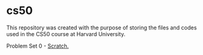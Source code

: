 # cs50
 This repository was created with the purpose of storing the files and codes used in the CS50 course at Harvard University.

 Problem Set 0 - <a href="https://scratch.mit.edu/projects/988266063">Scratch.</a>
